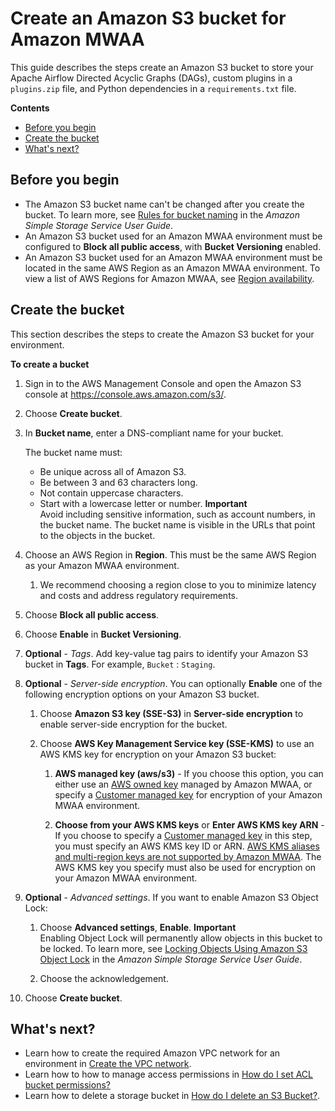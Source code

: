 # Create an Amazon S3 bucket for Amazon MWAA<a name="mwaa-s3-bucket"></a>

This guide describes the steps create an Amazon S3 bucket to store your Apache Airflow Directed Acyclic Graphs \(DAGs\), custom plugins in a `plugins.zip` file, and Python dependencies in a `requirements.txt` file\. 

**Contents**
+ [Before you begin](#mwaa-s3-bucket-before)
+ [Create the bucket](#mwaa-s3-bucket-create)
+ [What's next?](#mwaa-s3-bucket-next-up)

## Before you begin<a name="mwaa-s3-bucket-before"></a>
+ The Amazon S3 bucket name can't be changed after you create the bucket\. To learn more, see [Rules for bucket naming](https://docs.aws.amazon.com/AmazonS3/latest/dev/BucketRestrictions.html#bucketnamingrules) in the *Amazon Simple Storage Service User Guide*\.
+ An Amazon S3 bucket used for an Amazon MWAA environment must be configured to **Block all public access**, with **Bucket Versioning** enabled\.
+ An Amazon S3 bucket used for an Amazon MWAA environment must be located in the same AWS Region as an Amazon MWAA environment\. To view a list of AWS Regions for Amazon MWAA, see [Region availability](what-is-mwaa.md#regions-mwaa)\.

## Create the bucket<a name="mwaa-s3-bucket-create"></a>

This section describes the steps to create the Amazon S3 bucket for your environment\.

**To create a bucket**

1. Sign in to the AWS Management Console and open the Amazon S3 console at [https://console\.aws\.amazon\.com/s3/](https://console.aws.amazon.com/s3/)\.

1. Choose **Create bucket**\.

1. In **Bucket name**, enter a DNS\-compliant name for your bucket\.

   The bucket name must:
   + Be unique across all of Amazon S3\.
   + Be between 3 and 63 characters long\.
   + Not contain uppercase characters\.
   + Start with a lowercase letter or number\.
**Important**  
Avoid including sensitive information, such as account numbers, in the bucket name\. The bucket name is visible in the URLs that point to the objects in the bucket\.

1. Choose an AWS Region in **Region**\. This must be the same AWS Region as your Amazon MWAA environment\. 

   1. We recommend choosing a region close to you to minimize latency and costs and address regulatory requirements\. 

1. Choose **Block all public access**\.

1. Choose **Enable** in **Bucket Versioning**\.

1. **Optional** \- *Tags*\. Add key\-value tag pairs to identify your Amazon S3 bucket in **Tags**\. For example, `Bucket` : `Staging`\.

1. **Optional** \- *Server\-side encryption*\. You can optionally **Enable** one of the following encryption options on your Amazon S3 bucket\.

   1. Choose **Amazon S3 key \(SSE\-S3\)** in **Server\-side encryption** to enable server\-side encryption for the bucket\.

   1. Choose **AWS Key Management Service key \(SSE\-KMS\)** to use an AWS KMS key for encryption on your Amazon S3 bucket:

      1. **AWS managed key \(aws/s3\)** \- If you choose this option, you can either use an [AWS owned key](https://docs.aws.amazon.com/kms/latest/developerguide/concepts.html#aws-owned-cmk) managed by Amazon MWAA, or specify a [Customer managed key](https://docs.aws.amazon.com/kms/latest/developerguide/concepts.html#customer-cmk) for encryption of your Amazon MWAA environment\.

      1. **Choose from your AWS KMS keys** or **Enter AWS KMS key ARN** \- If you choose to specify a [Customer managed key](https://docs.aws.amazon.com/kms/latest/developerguide/concepts.html#customer-cmk) in this step, you must specify an AWS KMS key ID or ARN\. [AWS KMS aliases and multi\-region keys are not supported by Amazon MWAA](custom-keys-certs.md)\. The AWS KMS key you specify must also be used for encryption on your Amazon MWAA environment\. 

1. **Optional** \- *Advanced settings*\. If you want to enable Amazon S3 Object Lock:

   1. Choose **Advanced settings**, **Enable**\.
**Important**  
Enabling Object Lock will permanently allow objects in this bucket to be locked\. To learn more, see [Locking Objects Using Amazon S3 Object Lock](https://docs.aws.amazon.com/AmazonS3/latest/dev/object-lock.html) in the *Amazon Simple Storage Service User Guide*\.

   1. Choose the acknowledgement\.

1. Choose **Create bucket**\.

## What's next?<a name="mwaa-s3-bucket-next-up"></a>
+ Learn how to create the required Amazon VPC network for an environment in [Create the VPC network](vpc-create.md)\.
+ Learn how to how to manage access permissions in [How do I set ACL bucket permissions?](https://docs.aws.amazon.com/AmazonS3/latest/user-guide/set-bucket-permissions.html)
+ Learn how to delete a storage bucket in [How do I delete an S3 Bucket?](https://docs.aws.amazon.com/AmazonS3/latest/user-guide/delete-bucket.html)\.